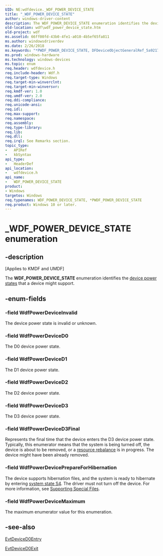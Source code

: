 ```yaml
---
UID: NE:wdfdevice._WDF_POWER_DEVICE_STATE
title: "_WDF_POWER_DEVICE_STATE"
author: windows-driver-content
description: The WDF_POWER_DEVICE_STATE enumeration identifies the device power states that a device might support.
old-location: wdf\wdf_power_device_state.htm
old-project: wdf
ms.assetid: 66ff00fd-43b0-4fe1-a010-4b5ef65fa811
ms.author: windowsdriverdev
ms.date: 2/26/2018
ms.keywords: "*PWDF_POWER_DEVICE_STATE, DFDeviceObjectGeneralRef_5a921767-81e1-4a80-b775-8f91819c6ea5.xml, PWDF_POWER_DEVICE_STATE, PWDF_POWER_DEVICE_STATE enumeration pointer, WDF_POWER_DEVICE_STATE, WDF_POWER_DEVICE_STATE enumeration, WdfPowerDeviceD0, WdfPowerDeviceD1, WdfPowerDeviceD2, WdfPowerDeviceD3, WdfPowerDeviceD3Final, WdfPowerDeviceInvalid, WdfPowerDeviceMaximum, WdfPowerDevicePrepareForHibernation, _WDF_POWER_DEVICE_STATE, kmdf.wdf_power_device_state, wdf.wdf_power_device_state, wdfdevice/PWDF_POWER_DEVICE_STATE, wdfdevice/WDF_POWER_DEVICE_STATE, wdfdevice/WdfPowerDeviceD0, wdfdevice/WdfPowerDeviceD1, wdfdevice/WdfPowerDeviceD2, wdfdevice/WdfPowerDeviceD3, wdfdevice/WdfPowerDeviceD3Final, wdfdevice/WdfPowerDeviceInvalid, wdfdevice/WdfPowerDeviceMaximum, wdfdevice/WdfPowerDevicePrepareForHibernation"
ms.prod: windows-hardware
ms.technology: windows-devices
ms.topic: enum
req.header: wdfdevice.h
req.include-header: Wdf.h
req.target-type: Windows
req.target-min-winverclnt: 
req.target-min-winversvr: 
req.kmdf-ver: 1.0
req.umdf-ver: 2.0
req.ddi-compliance: 
req.unicode-ansi: 
req.idl: 
req.max-support: 
req.namespace: 
req.assembly: 
req.type-library: 
req.lib: 
req.dll: 
req.irql: See Remarks section.
topic_type:
-	APIRef
-	kbSyntax
api_type:
-	HeaderDef
api_location:
-	wdfdevice.h
api_name:
-	WDF_POWER_DEVICE_STATE
product:
- Windows
targetos: Windows
req.typenames: WDF_POWER_DEVICE_STATE, *PWDF_POWER_DEVICE_STATE
req.product: Windows 10 or later.
---
```


# _WDF_POWER_DEVICE_STATE enumeration


## -description


<p class="CCE_Message">[Applies to KMDF and UMDF]

The <b>WDF_POWER_DEVICE_STATE</b> enumeration identifies the <a href="https://msdn.microsoft.com/library/windows/hardware/ff543162">device power states</a> that a device might support.


## -enum-fields




### -field WdfPowerDeviceInvalid

The device power state is invalid or unknown.


### -field WdfPowerDeviceD0

The D0 device power state.


### -field WdfPowerDeviceD1

The D1 device power state.


### -field WdfPowerDeviceD2

The D2 device power state.


### -field WdfPowerDeviceD3

The D3 device power state.


### -field WdfPowerDeviceD3Final

Represents the final time that the device enters the D3 device power state. Typically, this enumerator means that the system is being turned off, the device is about to be removed, or a <a href="https://docs.microsoft.com/en-us/windows-hardware/drivers/wdf/the-pnp-manager-redistributes-system-resources">resource rebalance</a> is in progress. The device might have been already removed.


### -field WdfPowerDevicePrepareForHibernation

The device supports hibernation files, and the system is ready to hibernate by entering <a href="https://msdn.microsoft.com/2fd883b5-4e89-4ce9-b75a-b821348ac860">system state S4</a>. The driver must not turn off the device. For more information, see <a href="https://msdn.microsoft.com/350e715f-be36-4999-99a2-6175d9763b3f">Supporting Special Files</a>.


### -field WdfPowerDeviceMaximum

The maximum enumerator value for this enumeration.


## -see-also




<a href="https://msdn.microsoft.com/0cfabb0f-2d5e-4445-8683-d2916de5b549">EvtDeviceD0Entry</a>



<a href="https://msdn.microsoft.com/bc3af732-f9ab-43a4-bc6f-7fa0b4c05a66">EvtDeviceD0Exit</a>
 

 

